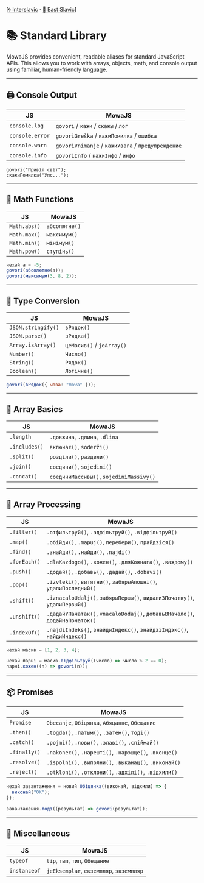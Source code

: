 [[🌀 Interslavic](../../03_stdlib.md) · [🌲 East Slavic](../east/03_stdlib.md)]

# 📚 Standard Library

MowaJS provides convenient, readable aliases for standard JavaScript APIs. This allows you to work with arrays, objects, math, and console output using familiar, human-friendly language.

---

## 🖨️ Console Output

| JS               | MowaJS                                              |
|------------------|-----------------------------------------------------|
| `console.log`    | `govori` / `кажи` / `скажы` / `лог`                 |
| `console.error`  | `govoriGreška` / `кажиПомилка` / `ошибка`           |
| `console.warn`   | `govoriVnimanje` / `кажиУвага` / `предупреждение`   |
| `console.info`   | `govoriInfo` / `кажиІнфо` / `инфо`                  |

```mowa
govori("Привіт світ");
скажиПомилка("Упс...");
```

---

## 🧮 Math Functions

| JS            | MowaJS         |
|----------------|----------------|
| `Math.abs()`   | `абсолютне()`  |
| `Math.max()`   | `максимум()`   |
| `Math.min()`   | `мінімум()`    |
| `Math.pow()`   | `ступінь()`    |

```js
нехай a = -5;
govori(абсолютне(a));
govori(максимум(3, 8, 2));
```

---

## 🔄 Type Conversion

| JS                 | MowaJS                     |
|--------------------|----------------------------|
| `JSON.stringify()` | `вРядок()`                 |
| `JSON.parse()`     | `зРядка()`                 |
| `Array.isArray()`  | `цеМасив()` / `jeArray()`  |
| `Number()`         | `Число()`                  |
| `String()`         | `Рядок()`                  |
| `Boolean()`        | `Логічне()`                |

```js
govori(вРядок({ мова: "mowa" }));
```

---

## 🧰 Array Basics

| JS            | MowaJS                                  |
|---------------|-----------------------------------------|
| `.length`     | `.довжина`, `.длина`, `.dlina`          |
| `.includes()` | `включає()`, `soderži()`                |
| `.split()`    | `розділи()`, `раздели()`                |
| `.join()`     | `соедини()`, `sojedini()`               |
| `.concat()`   | `соединиМассивы()`, `sojediniMassivy()` |

---

## 🧰 Array Processing

| JS           | MowaJS                                                                      |
|--------------|-----------------------------------------------------------------------------|
| `.filter()`  | `.отфильтруй()`, `.адфільтруй()`, `.відфільтруй()`                          |
| `.map()`     | `.обійди()`, `.mapuj()`, `перебери()`, `прайдзіся()`                        |
| `.find()`    | `.знайди()`, `.найди()`, `.najdi()`                                         |
| `.forEach()` | `.dlaKazdogo()`, `.кожен()`, `.дляКожнага()`, `.каждому()`                  |
| `.push()`    | `.додай()`, `.добавь()`, `.дадай()`, `.dobavi()`                            |
| `.pop()`     | `.izvleki()`, `витягни()`, `забярыАпошні()`, `удалиПоследний()`             |
| `.shift()`   | `.iznacaloUdalj()`, `забярыПершы()`, `видалиЗПочатку()`, `удалиПервый()`    |
| `.unshift()` | `.дадайУПачатак()`, `vnacaloDodaj()`, `добавьВНачало()`, `додайНаПочаток()` |
| `.indexOf()` | `.najdiIndeks()`, `знайдиІндекс()`, `знайдзіІндэкс()`, `найдиИндекс()`      |

```js
нехай масив = [1, 2, 3, 4];

нехай парні = масив.відфільтруй((число) => число % 2 == 0);
парні.кожен((n) => govori(n));
```

---

## 📦 Promises

| JS            | MowaJS                                                    |
|----------------|-----------------------------------------------------------|
| `Promise`      | `Obecanje`, `Обіцянка`, `Абяцанне`, `Обещание`           |
| `.then()`      | `.togda()`, `.патым()`, `.затем()`, `тоді()`             |
| `.catch()`     | `.pojmi()`, `.лови()`, `.злаві()`, `.спіймай()`          |
| `.finally()`   | `.nakonec()`, `.нарешті()`, `.нарэшце()`, `.вконце()`   |
| `.resolve()`   | `.ispolni()`, `.виполни()`, `.выканац()`, `.виконай()`   |
| `.reject()`    | `.otkloni()`, `.отклони()`, `.адхілі()`, `.відхили()`   |

```js
нехай завантаження = новий Обіцянка((виконай, відхили) => {
  виконай("OK");
});

завантаження.тоді((результат) => govori(результат));
```

---

## 🧪 Miscellaneous

| JS            | MowaJS                                 |
|----------------|------------------------------------------|
| `typeof`       | `tip`, `тып`, `тип`, `Обещание`         |
| `instanceof`   | `jeEksemplar`, `екземпляр`, `экземпляр` |